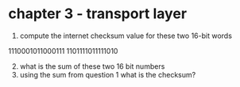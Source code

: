 #  chapter 3 - transport layer

1.  compute the internet checksum value for these two 16-bit words

1110001011000111
1101111011111010

2.  what is the sum of these two 16 bit numbers
3.  using the sum from question 1 what is the checksum?
